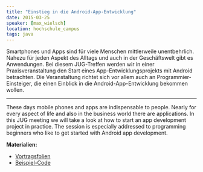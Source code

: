 ```yaml
---
title: "Einstieg in die Android-App-Entwicklung"
date: 2015-03-25
speaker: [max_wielsch]
location: hochschule_campus
tags: java
---
```


Smartphones und Apps sind für viele Menschen mittlerweile unentbehrlich. Nahezu für jeden Aspekt des Alltags und auch in
der Geschäftswelt gibt es Anwendungen. Bei diesem JUG-Treffen werden wir in einer Praxisveranstaltung den Start eines
App-Entwicklungsprojekts mit Android betrachten. Die Veranstaltung richtet sich vor allem auch an
Programmier-Einsteiger, die einen Einblick in die Android-App-Entwicklung bekommen wollen.

---

These days mobile phones and apps are indispensable to people. Nearly for every aspect of life and also in the business
world there are applications. In this JUG meeting we will take a look at how to start an app development project in
practice. The session is especially addressed to programming beginners who like to get started with Android app
development.

**Materialien:**

- [Vortragsfolien](/downloads/juggr_android_programming.pdf)
- [Beispiel-Code](https://github.com/muxmax/JugGrNotesApp)
